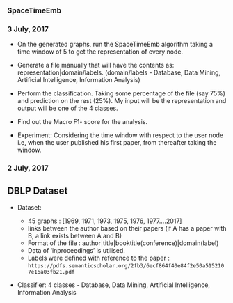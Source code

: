 ### SpaceTimeEmb

### 3 July, 2017

  - On the generated graphs, run the SpaceTimeEmb algorithm taking a time window of 5 to get the representation of every node.
  - Generate a file manually that will have the contents as: representation|domain/labels. (domain/labels - Database, Data        Mining, Artificial Intelligence, Information Analysis)
  - Perform the classification. Taking some percentage of the file (say 75%) and prediction on the rest (25%). My input will be    the representation and output will be one of the 4 classes.
  - Find out the Macro F1- score for the analysis.
 
  - Experiment:
    Considering the time window with respect to the user node i.e, when the user published his first paper, from thereafter         taking the window.
### 2 July, 2017
## DBLP Dataset
 
- Dataset:
  - 45 graphs : [1969, 1971, 1973, 1975, 1976, 1977....2017] 
  - links between the author based on their papers (if A has a paper with B, a link exists between A and B)
  - Format of the file : author|title|booktitle(conference)|domain(label)
  - Data of ‘inproceedings’ is utilised.
  - Labels were defined with reference to the paper : ```https://pdfs.semanticscholar.org/2fb3/6ecf864f40e84f2e50a5152107e16a03fb21.pdf```
 
- Classifier:
  4 classes - Database, Data Mining, Artificial Intelligence, Information Analysis
 

